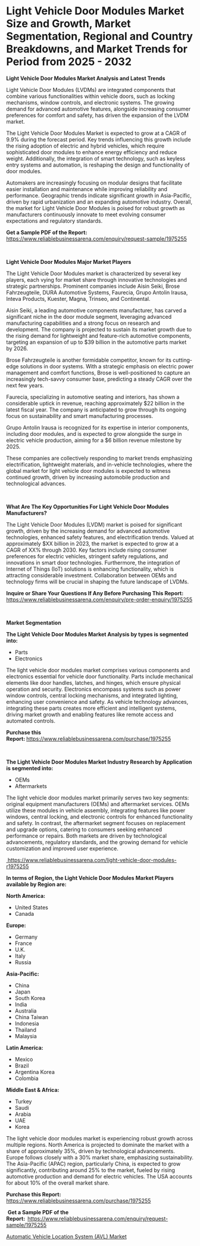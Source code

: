 <p><h1>Light Vehicle Door Modules Market Size and Growth, Market Segmentation, Regional and Country Breakdowns, and Market Trends for Period from 2025 -  2032</h1></p><p><strong>Light Vehicle Door Modules Market Analysis and Latest Trends</strong></p>
<p><p>Light Vehicle Door Modules (LVDMs) are integrated components that combine various functionalities within vehicle doors, such as locking mechanisms, window controls, and electronic systems. The growing demand for advanced automotive features, alongside increasing consumer preferences for comfort and safety, has driven the expansion of the LVDM market. </p><p>The Light Vehicle Door Modules Market is expected to grow at a CAGR of 9.9% during the forecast period. Key trends influencing this growth include the rising adoption of electric and hybrid vehicles, which require sophisticated door modules to enhance energy efficiency and reduce weight. Additionally, the integration of smart technology, such as keyless entry systems and automation, is reshaping the design and functionality of door modules. </p><p>Automakers are increasingly focusing on modular designs that facilitate easier installation and maintenance while improving reliability and performance. Geographic trends indicate significant growth in Asia-Pacific, driven by rapid urbanization and an expanding automotive industry. Overall, the market for Light Vehicle Door Modules is poised for robust growth as manufacturers continuously innovate to meet evolving consumer expectations and regulatory standards.</p></p>
<p><strong>Get a Sample PDF of the Report:&nbsp;</strong> <a href="https://www.reliablebusinessarena.com/enquiry/request-sample/1975255?utm_campaign=2532&utm_medium=2&utm_source=Github&utm_content=ia&utm_term=31032025&utm_id=light-vehicle-door-modules">https://www.reliablebusinessarena.com/enquiry/request-sample/1975255</a></p>
<p>&nbsp;</p>
<p><strong>Light Vehicle Door Modules Major Market Players</strong></p>
<p><p>The Light Vehicle Door Modules market is characterized by several key players, each vying for market share through innovative technologies and strategic partnerships. Prominent companies include Aisin Seiki, Brose Fahrzeugteile, DURA Automotive Systems, Faurecia, Grupo Antolin Irausa, Inteva Products, Kuester, Magna, Trinseo, and Continental.</p><p>Aisin Seiki, a leading automotive components manufacturer, has carved a significant niche in the door module segment, leveraging advanced manufacturing capabilities and a strong focus on research and development. The company is projected to sustain its market growth due to the rising demand for lightweight and feature-rich automotive components, targeting an expansion of up to $39 billion in the automotive parts market by 2026.</p><p>Brose Fahrzeugteile is another formidable competitor, known for its cutting-edge solutions in door systems. With a strategic emphasis on electric power management and comfort functions, Brose is well-positioned to capture an increasingly tech-savvy consumer base, predicting a steady CAGR over the next few years.</p><p>Faurecia, specializing in automotive seating and interiors, has shown a considerable uptick in revenue, reaching approximately $22 billion in the latest fiscal year. The company is anticipated to grow through its ongoing focus on sustainability and smart manufacturing processes.</p><p>Grupo Antolin Irausa is recognized for its expertise in interior components, including door modules, and is expected to grow alongside the surge in electric vehicle production, aiming for a $6 billion revenue milestone by 2025. </p><p>These companies are collectively responding to market trends emphasizing electrification, lightweight materials, and in-vehicle technologies, where the global market for light vehicle door modules is expected to witness continued growth, driven by increasing automobile production and technological advances.</p></p>
<p>&nbsp;</p>
<p><strong>What Are The Key Opportunities For Light Vehicle Door Modules Manufacturers?</strong></p>
<p><p>The Light Vehicle Door Modules (LVDM) market is poised for significant growth, driven by the increasing demand for advanced automotive technologies, enhanced safety features, and electrification trends. Valued at approximately $XX billion in 2023, the market is expected to grow at a CAGR of XX% through 2030. Key factors include rising consumer preferences for electric vehicles, stringent safety regulations, and innovations in smart door technologies. Furthermore, the integration of Internet of Things (IoT) solutions is enhancing functionality, which is attracting considerable investment. Collaboration between OEMs and technology firms will be crucial in shaping the future landscape of LVDMs.</p></p>
<p><strong>Inquire or Share Your Questions If Any Before Purchasing This Report:</strong> <a href="https://www.reliablebusinessarena.com/enquiry/pre-order-enquiry/1975255?utm_campaign=2532&utm_medium=2&utm_source=Github&utm_content=ia&utm_term=31032025&utm_id=light-vehicle-door-modules">https://www.reliablebusinessarena.com/enquiry/pre-order-enquiry/1975255</a></p>
<p>&nbsp;</p>
<p><strong>Market Segmentation</strong></p>
<p><strong>The Light Vehicle Door Modules Market Analysis by types is segmented into:</strong></p>
<p><ul><li>Parts</li><li>Electronics</li></ul></p>
<p><p>The light vehicle door modules market comprises various components and electronics essential for vehicle door functionality. Parts include mechanical elements like door handles, latches, and hinges, which ensure physical operation and security. Electronics encompass systems such as power window controls, central locking mechanisms, and integrated lighting, enhancing user convenience and safety. As vehicle technology advances, integrating these parts creates more efficient and intelligent systems, driving market growth and enabling features like remote access and automated controls.</p></p>
<p><strong>Purchase this Report:&nbsp;</strong><a href="https://www.reliablebusinessarena.com/purchase/1975255?utm_campaign=2532&utm_medium=2&utm_source=Github&utm_content=ia&utm_term=31032025&utm_id=light-vehicle-door-modules">https://www.reliablebusinessarena.com/purchase/1975255</a></p>
<p>&nbsp;</p>
<p><strong>The Light Vehicle Door Modules Market Industry Research by Application is segmented into:</strong></p>
<p><ul><li>OEMs</li><li>Aftermarkets</li></ul></p>
<p><p>The light vehicle door modules market primarily serves two key segments: original equipment manufacturers (OEMs) and aftermarket services. OEMs utilize these modules in vehicle assembly, integrating features like power windows, central locking, and electronic controls for enhanced functionality and safety. In contrast, the aftermarket segment focuses on replacement and upgrade options, catering to consumers seeking enhanced performance or repairs. Both markets are driven by technological advancements, regulatory standards, and the growing demand for vehicle customization and improved user experience.</p></p>
<p><a href="https://www.reliablebusinessarena.com/light-vehicle-door-modules-r1975255?utm_campaign=2532&utm_medium=2&utm_source=Github&utm_content=ia&utm_term=31032025&utm_id=light-vehicle-door-modules">&nbsp;https://www.reliablebusinessarena.com/light-vehicle-door-modules-r1975255</a></p>
<p><strong>In terms of Region, the Light Vehicle Door Modules Market Players available by Region are:</strong></p>
<p>
    <p> <strong> North America: </strong>
        <ul>
            <li>United States</li>
            <li>Canada</li>
        </ul>
        </p> 
    <p> <strong> Europe: </strong>
        <ul>
            <li>Germany</li>
            <li>France</li>
            <li>U.K.</li>
            <li>Italy</li>
            <li>Russia</li>
        </ul>
        </p> 
    <p> <strong> Asia-Pacific: </strong>
        <ul>
            <li>China</li>
            <li>Japan</li>
            <li>South Korea</li>
            <li>India</li>
            <li>Australia</li>
            <li>China Taiwan</li>
            <li>Indonesia</li>
            <li>Thailand</li>
            <li>Malaysia</li>
        </ul>
        </p> 
    <p> <strong> Latin America: </strong>
        <ul>
            <li>Mexico</li>
            <li>Brazil</li>
            <li>Argentina Korea</li>
            <li>Colombia</li>
        </ul>
        </p> 
    <p> <strong> Middle East & Africa: </strong>
        <ul>
            <li>Turkey</li>
            <li>Saudi</li>
            <li>Arabia</li>
            <li>UAE</li>
            <li>Korea</li>
        </ul>
    </p>
    </p>
<p><p>The light vehicle door modules market is experiencing robust growth across multiple regions. North America is projected to dominate the market with a share of approximately 35%, driven by technological advancements. Europe follows closely with a 30% market share, emphasizing sustainability. The Asia-Pacific (APAC) region, particularly China, is expected to grow significantly, contributing around 25% to the market, fueled by rising automotive production and demand for electric vehicles. The USA accounts for about 10% of the overall market share.</p></p>
<p><strong>Purchase this Report: </strong><a href="https://www.reliablebusinessarena.com/purchase/1975255?utm_campaign=2532&utm_medium=2&utm_source=Github&utm_content=ia&utm_term=31032025&utm_id=light-vehicle-door-modules">https://www.reliablebusinessarena.com/purchase/1975255</a></p>
<p>&nbsp;<strong>Get a Sample PDF of the Report:&nbsp;&nbsp;</strong><a href="https://www.reliablebusinessarena.com/enquiry/request-sample/1975255?utm_campaign=2532&utm_medium=2&utm_source=Github&utm_content=ia&utm_term=31032025&utm_id=light-vehicle-door-modules">https://www.reliablebusinessarena.com/enquiry/request-sample/1975255</a></p>
<p><strong></strong></p>
<p><p><a href="https://github.com/mayabungard8092/Market-Research-Report-List-1/blob/main/automatic-vehicle-location-system-avl-market.md?utm_campaign=2532&utm_medium=2&utm_source=Github&utm_content=ia&utm_term=31032025&utm_id=light-vehicle-door-modules">Automatic Vehicle Location System (AVL) Market</a></p></p>